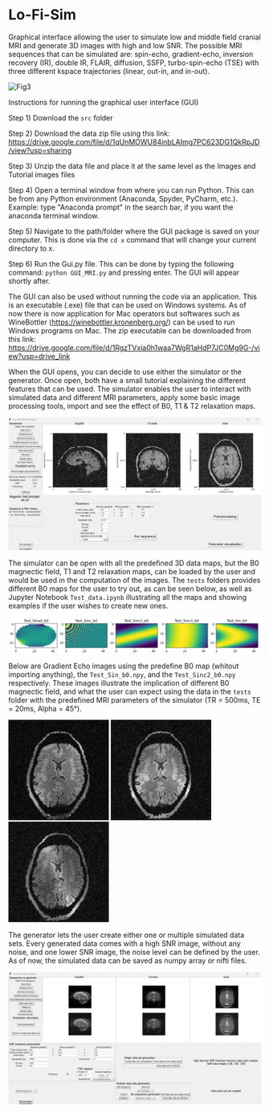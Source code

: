 # Lo-Fi-Sim
Graphical interface allowing the user to simulate low and middle field cranial MRI and generate 3D images with high and low SNR. The possible MRI sequences that can be simulated are: spin-echo, gradient-echo, inversion recovery (IR), double IR, FLAIR, diffusion, SSFP, turbo-spin-echo (TSE) with three different kspace trajectories (linear, out-in, and in-out).

![Fig3](https://github.com/user-attachments/assets/dae549cc-143c-4ec0-b6d8-2681906db8a3)

Instructions for running the graphical user interface (GUI)

Step 1)
Download the ``src`` folder

Step 2)
Download the data zip file using this link: https://drive.google.com/file/d/1qUnMOWU84inbLAImg7PC623DG1QkRpJD/view?usp=sharing

Step 3) 
Unzip the data file and place it at the same level as the Images and Tutorial images files

Step 4)
Open a terminal window from where you can run Python. 
This can be from any Python environment (Anaconda, Spyder, PyCharm, etc.).
Example: type "Anaconda prompt" in the search bar, if you want the anaconda terminal window.

Step 5)
Navigate to the path/folder where the GUI package is saved on your computer.
This is done via the ``cd x`` command that will change your current directory to x.

Step 6)
Run the Gui.py file.
This can be done by typing the following command:
``python GUI_MRI.py``
and pressing enter. The GUI will appear shortly after.

The GUI can also be used without running the code via an application. This is an executable (.exe) file that can be used on Windows systems. As of now there is now application for Mac operators but softwares such as WineBottler (https://winebottler.kronenberg.org/) can be used to run Windows programs on Mac. The zip executable can be downloaded from this link: https://drive.google.com/file/d/1RgzTVxia0h1waa7WgR1aHdP7JC0Mg9G-/view?usp=drive_link

When the GUI opens, you can decide to use either the simulator or the generator. Once open, both have a small tutorial explaining the different features that can be used. The simulator enables the user to interact with simulated data and different MRI parameters, apply some basic image processing tools, import and see the effect of B0, T1 & T2 relaxation maps.

![Simulator](Simulator.jpg)

The simulator can be open with all the predefined 3D data maps, but the B0 magnectic field, T1 and T2 relaxation maps, can be loaded by the user and would be used in the computation of the images. The ``tests`` folders provides different B0 maps for the user to try out, as can be seen below, as well as Jupyter Notebook ``Test_data.ipynb`` illustrating all the maps and showing examples if the user wishes to create new ones. 

![B0_maps](B0_maps.jpg)

Below are Gradient Echo images using the predefine B0 map (whitout importing anything), the ``Test_Sin_b0.npy``, and the ``Test_Sinc2_b0.npy`` respectively. These images illustrate the implication of different B0 magnectic field, and what the user can expect using the data in the ``tests`` folder with the predefined MRI parameters of the simulator (TR = 500ms, TE = 20ms, Alpha = 45°).

<img src="Original_GE.jpg" width="200" height="200"/> <img src="Sin_B0_GE.jpg" width="200" height="200"/> <img src="Sinc2_B0_GE.jpg" width="200" height="200"/>

The generator lets the user create either one or multiple simulated data sets. Every generated data comes with a high SNR image, without any noise, and one lower SNR image, the noise level can be defined by the user. As of now, the simulated data can be saved as numpy array or nifti files.

![Generator](Generator.jpg)


